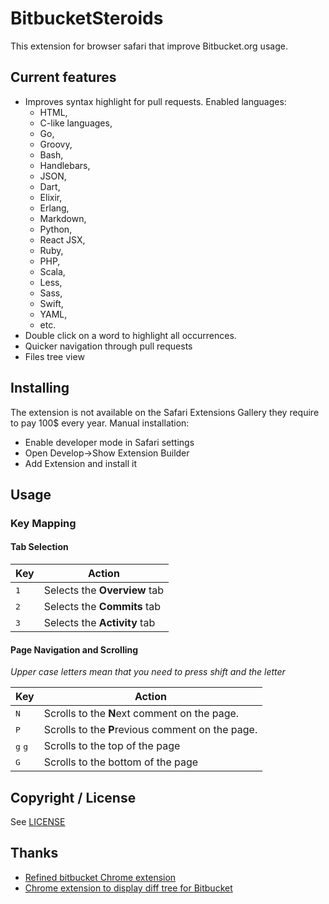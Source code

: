 # BitbucketSteroids
This extension for browser safari that improve Bitbucket.org usage.

## Current features
- Improves syntax highlight for pull requests. Enabled languages:
  - HTML,
  - C-like languages,
  - Go,
  - Groovy,
  - Bash,
  - Handlebars,
  - JSON,
  - Dart,
  - Elixir,
  - Erlang,
  - Markdown,
  - Python,
  - React JSX,
  - Ruby,
  - PHP,
  - Scala,
  - Less,
  - Sass,
  - Swift,
  - YAML,
  - etc.
- Double click on a word to highlight all occurrences.
- Quicker navigation through pull requests
- Files tree view

## Installing
The extension is not available on the Safari Extensions Gallery they require to pay 100$ every year.
Manual installation:
- Enable developer mode in Safari settings
- Open Develop->Show Extension Builder
- Add Extension and install it

## Usage

### Key Mapping

#### Tab Selection
Key | Action
--- | ---
<kbd>1</kbd> | Selects the **Overview** tab
<kbd>2</kbd> | Selects the **Commits** tab
<kbd>3</kbd> | Selects the **Activity** tab

#### Page Navigation and Scrolling

*Upper case letters mean that you need to press shift and the letter*

Key | Action
--- | ---
<kbd>N</kbd> | Scrolls to the **N**ext comment on the page.
<kbd>P</kbd> | Scrolls to the **P**revious comment on the page.
<kbd>g</kbd> <kbd>g</kbd> | Scrolls to the top of the page
<kbd>G</kbd> | Scrolls to the bottom of the page

## Copyright / License
See [LICENSE](https://github.com/bukashk0zzz/BitbucketSteroids/blob/master/LICENSE)

## Thanks
- [Refined bitbucket Chrome extension](https://github.com/andremw/refined-bitbucket)
- [Chrome extension to display diff tree for Bitbucket](https://github.com/minhdam/BitbucketDiffTree)
